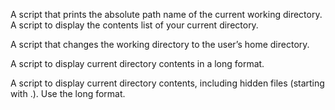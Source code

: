 A script that prints the absolute path name of the current working directory.
A script to display the contents list of your current directory.

A script that changes the working directory to the user’s home directory.

A script to display current directory contents in a long format.

A script to display current directory contents, including hidden files (starting with .). Use the long format.
